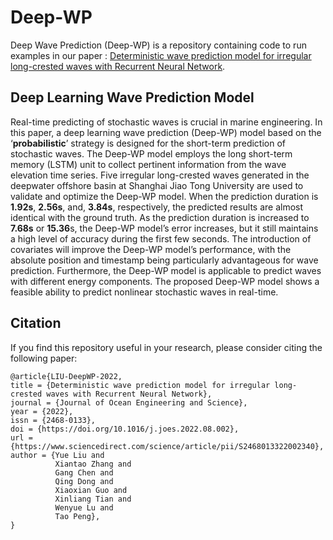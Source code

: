 # Deep-WP
Deep Wave Prediction (Deep-WP) is a repository containing code to run examples in our paper : 
[Deterministic wave prediction model for irregular long-crested waves with Recurrent Neural Network](https://www.sciencedirect.com/science/article/pii/S2468013322002340).

## Deep Learning Wave Prediction Model
Real-time predicting of stochastic waves is crucial in marine engineering. In this paper, a deep learning wave prediction (Deep-WP) model based on the ‘**probabilistic**’ strategy is designed for the short-term prediction of stochastic waves. The Deep-WP model employs the long short-term memory (LSTM) unit to collect pertinent information from the wave elevation time series. Five irregular long-crested waves generated in the deepwater offshore basin at Shanghai Jiao Tong University are used to validate and optimize the Deep-WP model. When the prediction duration is **1.92s**, **2.56s**, and, **3.84s**, respectively, the predicted results are almost identical with the ground truth. As the prediction duration is increased to **7.68s** or **15.36**s, the Deep-WP model’s error increases, but it still maintains a high level of accuracy during the first few seconds. The introduction of covariates will improve the Deep-WP model’s performance, with the absolute position and timestamp being particularly advantageous for wave prediction. Furthermore, the Deep-WP model is applicable to predict waves with different energy components. The proposed Deep-WP model shows a feasible ability to predict nonlinear stochastic waves in real-time.

## <span id="citelink">Citation</span> 
If you find this repository useful in your research, please consider citing the following paper:

```
@article{LIU-DeepWP-2022,
title = {Deterministic wave prediction model for irregular long-crested waves with Recurrent Neural Network},
journal = {Journal of Ocean Engineering and Science},
year = {2022},
issn = {2468-0133},
doi = {https://doi.org/10.1016/j.joes.2022.08.002},
url = {https://www.sciencedirect.com/science/article/pii/S2468013322002340},
author = {Yue Liu and 
          Xiantao Zhang and 
          Gang Chen and 
          Qing Dong and 
          Xiaoxian Guo and 
          Xinliang Tian and 
          Wenyue Lu and 
          Tao Peng},
}
```

